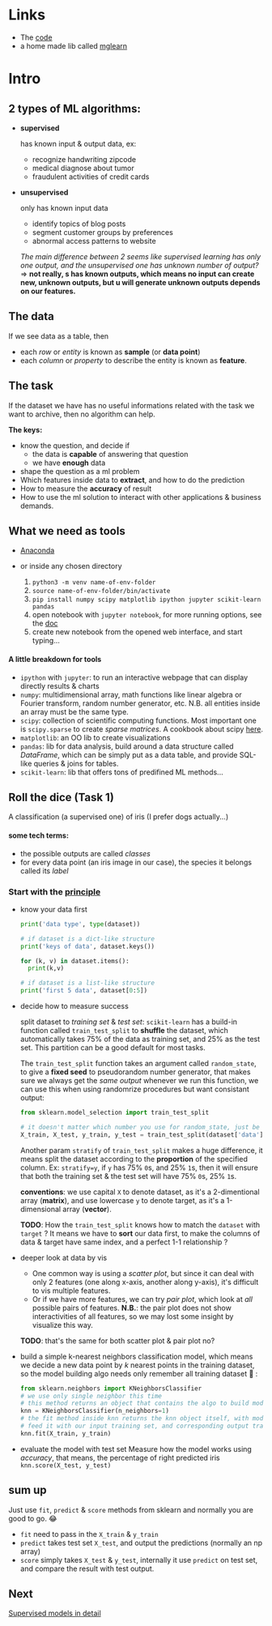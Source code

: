 # Links
- The [code](https://github.com/amueller/introduction_to_ml_with_python)
- a home made lib called [mglearn](https://github.com/amueller/introduction_to_ml_with_python/tree/master/mglearn)
# Intro
## 2 types of ML algorithms:
- **supervised**
  
  has known input & output data, ex:
  - recognize handwriting zipcode
  - medical diagnose about tumor
  - fraudulent activities of credit cards

- **unsupervised**
    
    only has known input data
    - identify topics of blog posts
    - segment customer groups by preferences
    - abnormal access patterns to website

  *The main difference between 2 seems like supervised learning has only one output, and the unsupervised one has unknown number of output?* => **not really, s has known outputs, which means no input can create new, unknown outputs, but u will generate unknown outputs depends on our features.**

## The data
If we see data as a table, then
- each *row* or *entity* is known as **sample** (or **data point**)
- each *column* or *property* to describe the entity is known as **feature**.

## The task
If the dataset we have has no useful informations related with the task we want to archive, then no algorithm can help.

**The keys:**
- know the question, and decide if
  - the data is **capable** of answering that question
  - we have **enough** data
- shape the question as a ml problem
- Which features inside data to **extract**, and how to do the prediction
- How to measure the **accuracy** of result
- How to use the ml solution to interact with other applications & business demands.


## What we need as tools
- [Anaconda](https://www.anaconda.com/download/#macos)

- or inside any chosen directory
  1. `python3 -m venv name-of-env-folder`
  2. `source name-of-env-folder/bin/activate`
  3. `pip install numpy scipy matplotlib ipython jupyter scikit-learn pandas`
  4. open notebook with `jupyter notebook`, for more running options, see the [doc](https://jupyter.readthedocs.io/en/latest/running.html#running)
  5. create new notebook from the opened web interface, and start typing...

#### A little breakdown for tools
- `ipython` with `jupyter`: to run an interactive webpage that can display directly results & charts
- `numpy`: multidimensional array, math functions like linear algebra or Fourier transform, random number generator, etc. N.B. all entities inside an array must be the same type.
- `scipy`: collection of scientific computing functions. Most important one is `scipy.sparse` to create *sparse matrices*. A cookbook about scipy [here](http://www.scipy-lectures.org/).
- `matplotlib`: an OO lib to create visualizations
- `pandas`: lib for data analysis, build around a  data structure called *DataFrame*, which can be simply put as a data table, and provide SQL-like queries & joins for tables. 
- `scikit-learn`: lib that offers tons of predifined ML methods...

## Roll the dice (Task 1)
A classification (a supervised one) of iris (I prefer dogs actually...)
#### some tech terms:
- the possible outputs are called *classes*
- for every data point (an iris image in our case), the species it belongs called its *label*

### Start with the [principle](#the-task)
- know your data first
  ```python
  print('data type', type(dataset))

  # if dataset is a dict-like structure
  print('keys of data', dataset.keys())

  for (k, v) in dataset.items():
    print(k,v)

  # if dataset is a list-like structure
  print('first 5 data', dataset[0:5])
  ```

- decide how to measure success

  split dataset to *training set* & *test set*: 
`scikit-learn` has a build-in function called `train_test_split` to **shuffle** the dataset, which automatically takes 75% of the data as training set, and 25% as the test set. This partition can be a good default for most tasks.

  The `train_test_split` function takes an argument called `random_state`, to give a **fixed seed** to pseudorandom number generator, that makes sure we always get the *same output* whenever we run this function, we can use this when using randomrize procedures but want consistant output:
  ```python
  from sklearn.model_selection import train_test_split

  # it doesn't matter which number you use for random_state, just be consistent.
  X_train, X_test, y_train, y_test = train_test_split(dataset['data'], dataset['target'], random_state = 42)
  ```
  Another param `stratify` of `train_test_split` makes a huge difference, it means split the dataset according to the **proportion** of the specified column. Ex: `stratify=y`, if `y` has 75% `0`s, and 25% `1`s, then it will ensure that both the training set & the test set will have 75% `0`s, 25% `1`s.

  **conventions**: we use capital `X` to denote dataset, as it's a 2-dimentional array (**matrix**), and use lowercase `y` to denote target, as it's a 1-dimensional array (**vector**).

  **TODO**: How the `train_test_split` knows how to match the `dataset` with `target` ? It means we have to **sort** our data first, to make the columns of data & target have same index, and a perfect 1-1 relationship ?

- deeper look at data by vis
  - One common way is using a *scatter plot*, but since it can deal with only 2 features (one along x-axis, another along y-axis), it's difficult to vis multiple features.
  - Or if we have more features, we can try *pair plot*, which look at *all* possible pairs of features. **N.B.**: the pair plot does not show interactivities of all features, so we may lost some insight by visualize this way.

  **TODO**: that's the same for both scatter plot & pair plot no?

- build a simple k-nearest neighbors classification model, which means we decide a new data point by *k* nearest points in the training dataset, so the model building algo needs only remember all training dataset 🎉 :
  ```python
  from sklearn.neighbors import KNeighborsClassifier
  # we use only single neighbor this time
  # this method returns an object that contains the algo to build model, and the algo to predicte new data points
  knn = KNeighborsClassifier(n_neighbors=1)
  # the fit method inside knn returns the knn object itself, with modifications in place
  # feed it with our input training set, and corresponding output training set
  knn.fit(X_train, y_train)
  ```

- evaluate the model with test set
Measure how the model works using *accuracy*, that means, the percentage of right predicted iris
  `knn.score(X_test, y_test)`

## sum up
Just use `fit`, `predict` & `score` methods from sklearn and normally you are good to go. 😂
- `fit` need to pass in the `X_train` & `y_train`
- `predict` takes test set `X_test`, and output the predictions (normally an np array)
- `score` simply takes `X_test` & `y_test`, internally it use `predict` on test set, and compare the result with test output.

## Next
[Supervised models in detail](/02-supervised-ml-intro.md)

